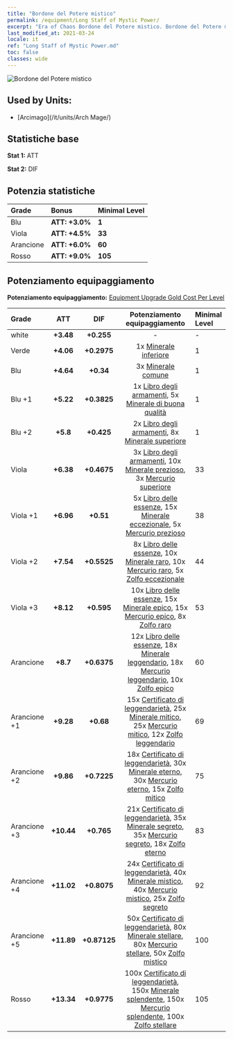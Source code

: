 ```yaml
---
title: "Bordone del Potere mistico"
permalink: /equipment/Long Staff of Mystic Power/
excerpt: "Era of Chaos Bordone del Potere mistico. Bordone del Potere mistico"
last_modified_at: 2021-03-24
locale: it
ref: "Long Staff of Mystic Power.md"
toc: false
classes: wide
---
```


  ![Bordone del Potere mistico](/images/e/e_6041.png)

## Used by Units:

* [Arcimago](/it/units/Arch Mage/) 


## Statistiche base
 **Stat 1:** ATT

 **Stat 2:** DIF

## Potenzia statistiche

  |     Grade    |   Bonus | Minimal Level | 
  |:-------------|:--------|:--------------| 
  | Blu | **ATT: +3.0%** | **1** | 
  | Viola | **ATT: +4.5%** | **33** | 
  | Arancione | **ATT: +6.0%** | **60** | 
  | Rosso | **ATT: +9.0%** | **105** | 


## Potenziamento equipaggiamento
 **Potenziamento equipaggiamento:** [Equipment Upgrade Gold Cost Per Level](/equipment/EquipmentUpgradeCostPerLevel/) 

  |          Grade      | ATT | DIF | Potenziamento equipaggiamento | Minimal Level |
  |:--------------------|:---------:|:---------:|:----------------:|:--------------|
  | white | **+3.48** | **+0.255** | - | - |
  | Verde | **+4.06** | **+0.2975** | 1x [Minerale inferiore](/it/Items/mat_1/) | 1 |
  | Blu | **+4.64** | **+0.34** | 3x [Minerale comune](/it/Items/mat_6/) | 1 |
  | Blu +1 | **+5.22** | **+0.3825** | 1x [Libro degli armamenti](/it/Items/mat_18/), 5x [Minerale di buona qualità](/it/Items/mat_12/) | 1 |
  | Blu +2 | **+5.8** | **+0.425** | 2x [Libro degli armamenti](/it/Items/mat_25/), 8x [Minerale superiore](/it/Items/mat_19/) | 1 |
  | Viola | **+6.38** | **+0.4675** | 3x [Libro degli armamenti](/it/Items/mat_32/), 10x [Minerale prezioso](/it/Items/mat_26/), 3x [Mercurio superiore](/it/Items/mat_21/) | 33 |
  | Viola +1 | **+6.96** | **+0.51** | 5x [Libro delle essenze](/it/Items/mat_39/), 15x [Minerale eccezionale](/it/Items/mat_33/), 5x [Mercurio prezioso](/it/Items/mat_28/) | 38 |
  | Viola +2 | **+7.54** | **+0.5525** | 8x [Libro delle essenze](/it/Items/mat_46/), 10x [Minerale raro](/it/Items/mat_40/), 10x [Mercurio raro](/it/Items/mat_42/), 5x [Zolfo eccezionale](/it/Items/mat_36/) | 44 |
  | Viola +3 | **+8.12** | **+0.595** | 10x [Libro delle essenze](/it/Items/mat_53/), 15x [Minerale epico](/it/Items/mat_47/), 15x [Mercurio epico](/it/Items/mat_49/), 8x [Zolfo raro](/it/Items/mat_43/) | 53 |
  | Arancione | **+8.7** | **+0.6375** | 12x [Libro delle essenze](/it/Items/mat_60/), 18x [Minerale leggendario](/it/Items/mat_54/), 18x [Mercurio leggendario](/it/Items/mat_56/), 10x [Zolfo epico](/it/Items/mat_50/) | 60 |
  | Arancione +1 | **+9.28** | **+0.68** | 15x [Certificato di leggendarietà](/it/Items/mat_67/), 25x [Minerale mitico](/it/Items/mat_61/), 25x [Mercurio mitico](/it/Items/mat_63/), 12x [Zolfo leggendario](/it/Items/mat_57/) | 69 |
  | Arancione +2 | **+9.86** | **+0.7225** | 18x [Certificato di leggendarietà](/it/Items/mat_74/), 30x [Minerale eterno](/it/Items/mat_68/), 30x [Mercurio eterno](/it/Items/mat_70/), 15x [Zolfo mitico](/it/Items/mat_64/) | 75 |
  | Arancione +3 | **+10.44** | **+0.765** | 21x [Certificato di leggendarietà](/it/Items/mat_81/), 35x [Minerale segreto](/it/Items/mat_75/), 35x [Mercurio segreto](/it/Items/mat_77/), 18x [Zolfo eterno](/it/Items/mat_71/) | 83 |
  | Arancione +4 | **+11.02** | **+0.8075** | 24x [Certificato di leggendarietà](/it/Items/mat_88/), 40x [Minerale mistico](/it/Items/mat_82/), 40x [Mercurio mistico](/it/Items/mat_84/), 25x [Zolfo segreto](/it/Items/mat_78/) | 92 |
  | Arancione +5 | **+11.89** | **+0.87125** | 50x [Certificato di leggendarietà](/it/Items/mat_95/), 80x [Minerale stellare](/it/Items/mat_89/), 80x [Mercurio stellare](/it/Items/mat_91/), 50x [Zolfo mistico](/it/Items/mat_85/) | 100 |
  | Rosso | **+13.34** | **+0.9775** | 100x [Certificato di leggendarietà](/it/Items/mat_102/), 150x [Minerale splendente](/it/Items/mat_96/), 150x [Mercurio splendente](/it/Items/mat_98/), 100x [Zolfo stellare](/it/Items/mat_92/) | 105 |

